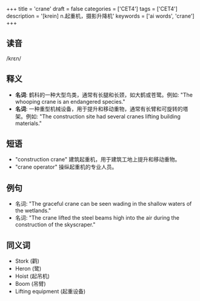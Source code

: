 +++
title = 'crane'
draft = false
categories = ['CET4']
tags = ['CET4']
description = '[krein] n.起重机，摄影升降机'
keywords = ['ai words', 'crane']
+++

## 读音
/krɛn/

## 释义
- **名词**: 鹤科的一种大型鸟类，通常有长腿和长颈，如大鹤或苍鹭。例如: "The whooping crane is an endangered species."
- **名词**: 一种重型机械设备，用于提升和移动重物，通常有长臂和可旋转的塔架。例如: "The construction site had several cranes lifting building materials."

## 短语
- "construction crane" 建筑起重机，用于建筑工地上提升和移动重物。
- "crane operator" 操纵起重机的专业人员。

## 例句
- 名词: "The graceful crane can be seen wading in the shallow waters of the wetlands."
- 名词: "The crane lifted the steel beams high into the air during the construction of the skyscraper."

## 同义词
- Stork (鹳)
- Heron (鹭)
- Hoist (起吊机)
- Boom (吊臂)
- Lifting equipment (起重设备)
